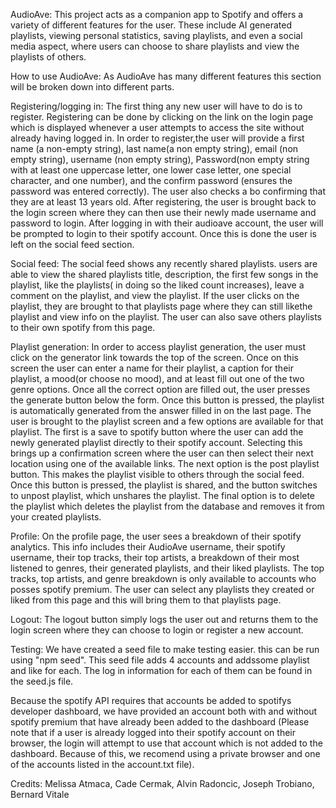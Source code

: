 AudioAve:
This project acts as a companion app to Spotify and offers a variety of different features for the user. These include AI generated playlists, viewing personal statistics, saving playlists, and even a social media aspect, where users can choose to share playlists and view the playlists of others.



How to use AudioAve:
As AudioAve has many different features this section will be broken down into different parts.


Registering/logging in:
The first thing any new user will have to do is to register. Registering can be done by clicking on the link on the login page which is displayed whenever a user attempts to access the site without already having logged in. In order to register,the user will provide a first name (a non-empty string), last name(a non empty string), email (non empty string), username (non empty string), Password(non empty string with at least one uppercase letter, one lower case letter, one special character, and one number), and the confirm password (ensures the password was entered correctly). The user also checks a bo confirming that they are at least 13 years old. After registering, the user is brought back to the login screen where they can then use their newly made username and password to login. After logging in with their audioave account, the user will be prompted to login to their spotify account. Once this is done the user is left on the social feed section.

Social feed:
The social feed shows any recently shared playlists. users are able to view the shared playlists title, description, the first few songs in the playlist, like the playlists( in doing so the liked count increases), leave a comment on the playlist, and view the playlist. If the user clicks on the playlist, they are brought to that playlists page where they can still likethe playlist and view info on the playlist. The user can also save others playlists to their own spotify from this page.

Playlist generation:
In order to access playlist generation, the user must click on the generator link towards the top of the screen. Once on this screen the user can enter a name for their playlist, a caption for their playlist, a mood(or choose no mood), and at least fill out one of the two genre options. Once all the correct option are filled out, the user presses the generate button below the form. 
Once this button is pressed, the playlist is automatically generated from the answer filled in on the last page. The user is brought to the playlist screen and a few options are available for that playlist. The first is a save to spotify button where the user can add the newly generated playlist directly to their spotify account. Selecting this brings up a confirmation screen where the user can then select their next location using one of the available links. The next option is the post playlist button. This makes the playlist visible to others through the social feed. Once this button is pressed, the playlist is shared, and the button switches to unpost playlist, which unshares the playlist. The final option is to delete the playlist which deletes the playlist from the database and removes it from your created playlists.

Profile: On the profile page, the user sees a breakdown of their spotify analytics. This info includes their AudioAve username, their spotify username, their top tracks, their top artists, a breakdown of their most listened to genres, their generated playlists, and their liked playlists. The top tracks, top artists, and genre breakdown is only available to accounts who posses spotify premium. The user can select any playlists they created or liked from this page and this will bring them to that playlists page.

Logout:
The logout button simply logs the user out and returns them to the login screen where they can choose to login or register a new account.


Testing:
We have created a seed file to make testing easier. this can be run using "npm seed". This seed file adds 4 accounts and addssome playlist and like for each. The log in information for each of them can be found in the seed.js file.

Because the spotify API requires that accounts be added to spotifys developer dashboard, we have provided an account both with and without spotify premium that have already been added to the dashboard (Please note that if a user is already logged into their spotify account on their browser, the login will attempt to use that account which is not added to the dashboard. Because of this, we recomend using a private browser and one of the accounts listed in the account.txt file).


Credits:
Melissa Atmaca, Cade Cermak, Alvin Radoncic, Joseph Trobiano, Bernard Vitale